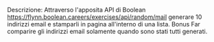 Descrizione:
Attraverso l'apposita API di Boolean https://flynn.boolean.careers/exercises/api/random/mail generare 10 indirizzi email e stamparli in pagina all'interno di una lista.
Bonus
Far comparire gli indirizzi email solamente quando sono stati tutti generati.